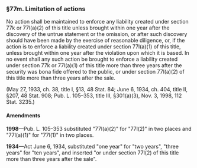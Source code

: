 ### §77m. Limitation of actions ###

No action shall be maintained to enforce any liability created under section 77k or 77l(a)(2) of this title unless brought within one year after the discovery of the untrue statement or the omission, or after such discovery should have been made by the exercise of reasonable diligence, or, if the action is to enforce a liability created under section 77l(a)(1) of this title, unless brought within one year after the violation upon which it is based. In no event shall any such action be brought to enforce a liability created under section 77k or 77l(a)(1) of this title more than three years after the security was bona fide offered to the public, or under section 77l(a)(2) of this title more than three years after the sale.

(May 27, 1933, ch. 38, title I, §13, 48 Stat. 84; June 6, 1934, ch. 404, title II, §207, 48 Stat. 908; Pub. L. 105–353, title III, §301(a)(3), Nov. 3, 1998, 112 Stat. 3235.)

#### Amendments ####

**1998**—Pub. L. 105–353 substituted "77l(a)(2)" for "77l(2)" in two places and "77l(a)(1)" for "77l(1)" in two places.

**1934**—Act June 6, 1934, substituted "one year" for "two years", "three years" for "ten years", and inserted "or under section 77l(2) of this title more than three years after the sale".